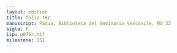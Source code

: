 ```yaml
---
layout: edition
title: folio 76r
manuscript: Padua, Biblioteca del Seminario Vescovile, MS 32
sigla: P
iip: p076r.tif
milestone: 151
---
```

